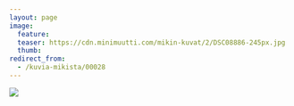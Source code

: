 ```yaml
---
layout: page
image:
  feature:
  teaser: https://cdn.minimuutti.com/mikin-kuvat/2/DSC08886-245px.jpg
  thumb:
redirect_from:
  - /kuvia-mikista/00028
---
```


![](https://cdn.minimuutti.com/mikin-kuvat/2/DSC08886-800px.jpg)
